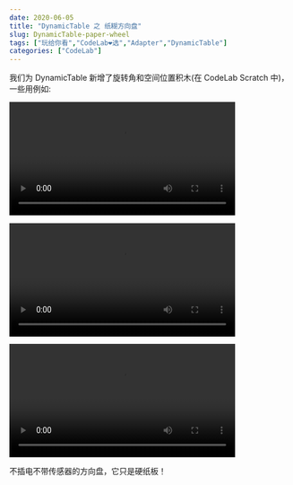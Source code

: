 ```yaml
---
date: 2020-06-05
title: "DynamicTable 之 纸糊方向盘"
slug: DynamicTable-paper-wheel
tags: ["玩给你看","CodeLab❤选","Adapter","DynamicTable"]
categories: ["CodeLab"]
---
```


我们为 DynamicTable 新增了旋转角和空间位置积木(在 CodeLab Scratch 中)，一些用例如:

<video width="80%" src="https://adapter.codelab.club/video/1591182636036039.mp4" controls="controls"></video>

<video width="80%" src="https://adapter.codelab.club/video/1591187790289712.mp4" controls="controls"></video>

<video width="80%" src="https://adapter.codelab.club/video/1591509029108719.mp4" controls="controls"></video>



不插电不带传感器的方向盘，它只是硬纸板！